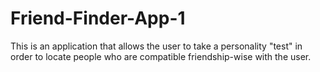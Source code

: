 # Friend-Finder-App-1
This is an application that allows the user to take a personality "test" in order to locate people who are compatible friendship-wise with the user.
